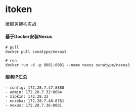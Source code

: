 # itoken
微服务架构实战


#### 基于Docker安装Nexus
```text
# pull
docker pull sonatype/nexus3

# run
docker run -d -p 8081:8081 --name nexus sonatype/nexus3
```

#### 服务IP汇总
```text
- config: 172.28.7.47:8888
- admin: 172.28.7.32:8084
- zipkin: 172.28.32
- eureka: 172.28.7.46:8761
- nexus: 172.28.7.36:8081

```